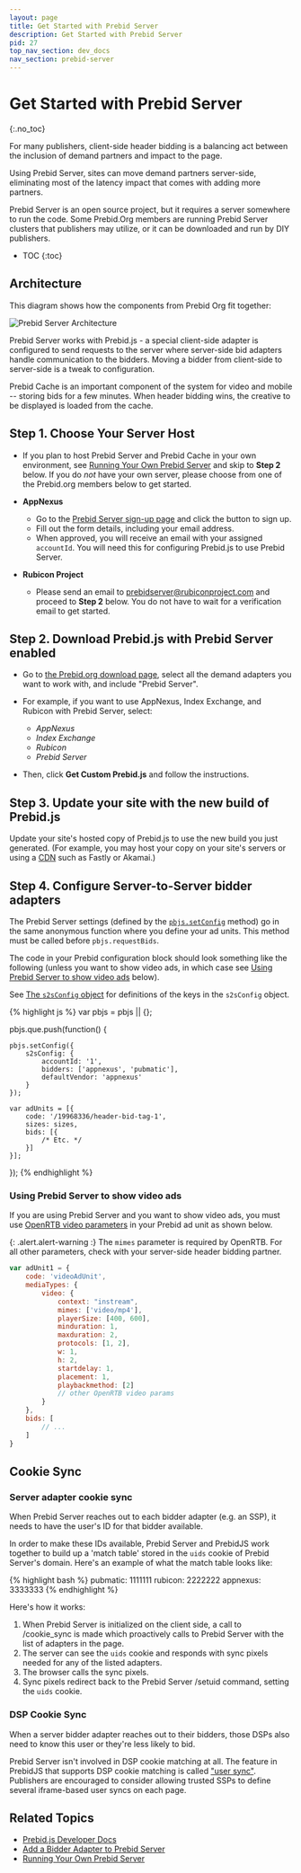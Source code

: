 ```yaml
---
layout: page
title: Get Started with Prebid Server
description: Get Started with Prebid Server
pid: 27
top_nav_section: dev_docs
nav_section: prebid-server
---
```


<div class="bs-docs-section" markdown="1">

# Get Started with Prebid Server
{:.no_toc}

For many publishers, client-side header bidding is a balancing act between the inclusion of demand partners and impact to the page.

Using Prebid Server, sites can move demand partners server-side, eliminating most of the latency impact that comes with adding more partners.

Prebid Server is an open source project, but it requires a server somewhere to run the code. Some Prebid.Org members are running Prebid Server clusters that publishers may utilize, or it can be downloaded and run by DIY publishers.

* TOC
{:toc}

## Architecture

This diagram shows how the components from Prebid Org fit together:

![Prebid Server Architecture]({{site.baseurl}}/assets/images/dev-docs/PrebidServerArchitecture.png)

Prebid Server works with Prebid.js - a special client-side adapter is configured to send requests to the server where server-side bid adapters handle communication to the bidders. Moving a bidder from
client-side to server-side is a tweak to configuration.

Prebid Cache is an important component of the system for video and mobile -- storing bids for a few minutes. When header bidding wins, the creative to be displayed is loaded from the cache.

## Step 1. Choose Your Server Host

- If you plan to host Prebid Server and Prebid Cache in your own environment, see [Running Your Own Prebid Server]({{site.baseurl}}/dev-docs/running-your-own-prebid-server.html) and skip to **Step 2** below. If you do *not* have your own server, please choose from one of the Prebid.org members below to get started.

- **AppNexus**
  - Go to the [Prebid Server sign-up page](https://prebid.adnxs.com) and click the button to sign up.
  - Fill out the form details, including your email address.
  - When approved, you will receive an email with your assigned `accountId`. You will need this for configuring Prebid.js to use Prebid Server.

- **Rubicon Project**
  - Please send an email to prebidserver@rubiconproject.com and proceed to **Step 2** below. You do not have to wait for a verification email to get started.


## Step 2. Download Prebid.js with Prebid Server enabled

- Go to [the Prebid.org download page]({{site.baseurl}}/download.html), select all the demand adapters you want to work with, and include "Prebid Server".

- For example, if you want to use AppNexus, Index Exchange, and Rubicon with Prebid Server, select:
  - *AppNexus*
  - *Index Exchange*
  - *Rubicon*
  - *Prebid Server*

- Then, click **Get Custom Prebid.js** and follow the instructions.

## Step 3. Update your site with the new build of Prebid.js

Update your site's hosted copy of Prebid.js to use the new build you just generated.  (For example, you may host your copy on your site's servers or using a [CDN](https://en.wikipedia.org/wiki/Content_delivery_network) such as Fastly or Akamai.)

## Step 4. Configure Server-to-Server bidder adapters

The Prebid Server settings (defined by the [`pbjs.setConfig`]({{site.baseurl}}/dev-docs/publisher-api-reference.html#module_pbjs.setConfig) method) go in the same anonymous function where you define your ad units.  This method must be called before `pbjs.requestBids`.

The code in your Prebid configuration block should look something like the following (unless you want to show video ads, in which case see [Using Prebid Server to show video ads](#prebid-server-video-openrtb) below).

See [The `s2sConfig` object]({{site.baseurl}}/dev-docs/publisher-api-reference.html#setConfig-Server-to-Server) for definitions of the keys in the `s2sConfig` object.

{% highlight js %}
var pbjs = pbjs || {};

pbjs.que.push(function() {

    pbjs.setConfig({
        s2sConfig: {
            accountId: '1',
            bidders: ['appnexus', 'pubmatic'],
            defaultVendor: 'appnexus'
        }
    });

    var adUnits = [{
        code: '/19968336/header-bid-tag-1',
        sizes: sizes,
        bids: [{
            /* Etc. */
        }]
    }];
});
{% endhighlight %}

<a name="prebid-server-video-openrtb" />

### Using Prebid Server to show video ads

If you are using Prebid Server and you want to show video ads, you must use [OpenRTB video parameters](https://www.iab.com/guidelines/real-time-bidding-rtb-project/) in your Prebid ad unit as shown below.

{: .alert.alert-warning :}
The `mimes` parameter is required by OpenRTB.  For all other parameters, check with your server-side header bidding partner.

```javascript
var adUnit1 = {
    code: 'videoAdUnit',
    mediaTypes: {
        video: {
            context: "instream",
            mimes: ['video/mp4'],
            playerSize: [400, 600],
            minduration: 1,
            maxduration: 2,
            protocols: [1, 2],
            w: 1,
            h: 2,
            startdelay: 1,
            placement: 1,
            playbackmethod: [2]
            // other OpenRTB video params
        }
    },
    bids: [
        // ...
    ]
}
```

## Cookie Sync

### Server adapter cookie sync

When Prebid Server reaches out to each bidder adapter (e.g. an SSP), it needs to have the user's ID
for that bidder available.

In order to make these IDs available, Prebid Server and PrebidJS work together to build up a
'match table' stored in the `uids` cookie of Prebid Server's domain. Here's an example of what the
match table looks like:

{% highlight bash %}
pubmatic: 1111111
rubicon:  2222222
appnexus: 3333333
{% endhighlight %}

Here's how it works:

1. When Prebid Server is initialized on the client side, a call to /cookie_sync is made which proactively calls to Prebid Server with the list of adapters in the page.
1. The server can see the `uids` cookie and responds with sync pixels needed for any of the listed adapters. 
1. The browser calls the sync pixels.
1. Sync pixels redirect back to the Prebid Server /setuid command, setting the `uids` cookie.

### DSP Cookie Sync

When a server bidder adapter reaches out to their bidders, those DSPs also need to know this user or they're less likely to bid.

Prebid Server isn't involved in DSP cookie matching at all. The feature in PrebidJS that supports DSP cookie matching is called ["user sync"]({{site.baseurl}}/dev-docs/publisher-api-reference.html#setConfig-Configure-User-Syncing). Publishers are encouraged to consider allowing trusted SSPs to define several iframe-based user syncs on each page.


## Related Topics

+ [Prebid.js Developer Docs]({{site.baseurl}}/dev-docs/getting-started.html)
+ [Add a Bidder Adapter to Prebid Server]({{site.baseurl}}/dev-docs/add-a-prebid-server-adapter.html)
+ [Running Your Own Prebid Server]({{site.baseurl}}/dev-docs/running-your-own-prebid-server.html)

</div>
